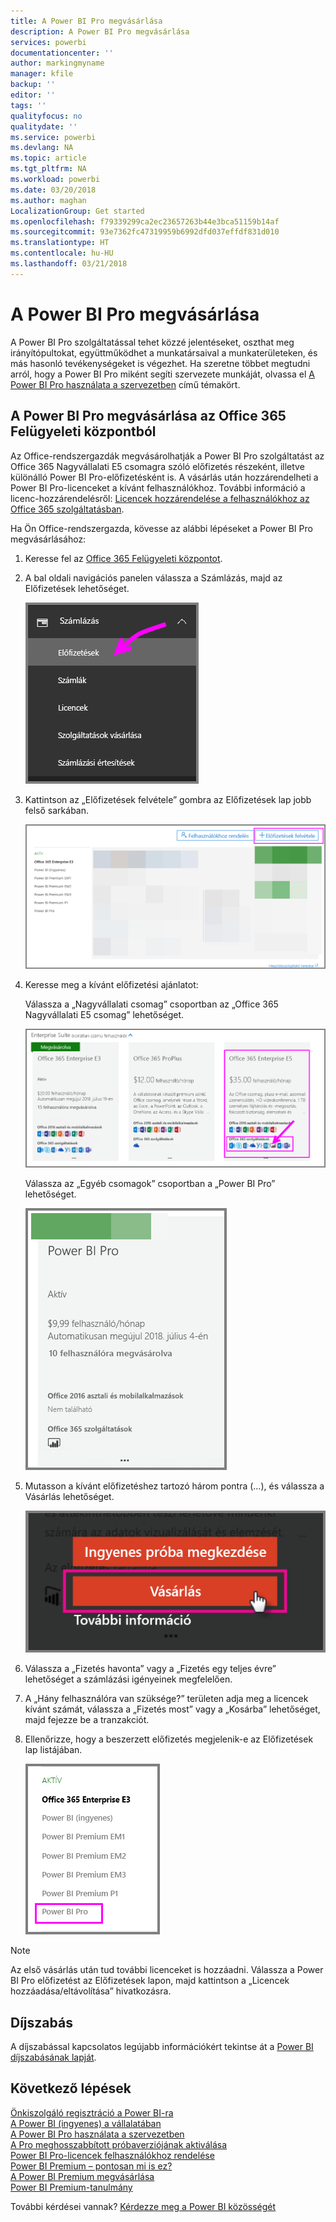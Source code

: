 ```yaml
---
title: A Power BI Pro megvásárlása
description: A Power BI Pro megvásárlása
services: powerbi
documentationcenter: ''
author: markingmyname
manager: kfile
backup: ''
editor: ''
tags: ''
qualityfocus: no
qualitydate: ''
ms.service: powerbi
ms.devlang: NA
ms.topic: article
ms.tgt_pltfrm: NA
ms.workload: powerbi
ms.date: 03/20/2018
ms.author: maghan
LocalizationGroup: Get started
ms.openlocfilehash: f79339299ca2ec23657263b44e3bca51159b14af
ms.sourcegitcommit: 93e7362fc47319959b6992dfd037effdf831d010
ms.translationtype: HT
ms.contentlocale: hu-HU
ms.lasthandoff: 03/21/2018
---
```

# <a name="purchasing-power-bi-pro"></a>A Power BI Pro megvásárlása

A Power BI Pro szolgáltatással tehet közzé jelentéseket, oszthat meg irányítópultokat, együttműködhet a munkatársaival a munkaterületeken, és más hasonló tevékenységeket is végezhet. Ha szeretne többet megtudni arról, hogy a Power BI Pro miként segíti szervezete munkáját, olvassa el [A Power BI Pro használata a szervezetben](service-power-bi-pro-in-your-organization.md) című témakört.

## <a name="purchasing-power-bi-pro-through-office-365-admin-center"></a>A Power BI Pro megvásárlása az Office 365 Felügyeleti központból

Az Office-rendszergazdák megvásárolhatják a Power BI Pro szolgáltatást az Office 365 Nagyvállalati E5 csomagra szóló előfizetés részeként, illetve különálló Power BI Pro-előfizetésként is. A vásárlás után hozzárendelheti a Power BI Pro-licenceket a kívánt felhasználókhoz. További információ a licenc-hozzárendelésről: [Licencek hozzárendelése a felhasználókhoz az Office 365 szolgáltatásban](https://support.office.com/en-us/article/assign-licenses-to-users-in-office-365-for-business-997596b5-4173-4627-b915-36abac6786dc?ui=en-US&rs=en-US&ad=US).

Ha Ön Office-rendszergazda, kövesse az alábbi lépéseket a Power BI Pro megvásárlásához:

1. Keresse fel az [Office 365 Felügyeleti központot](https://portal.office.com/adminportal/home#/homepage).
2. A bal oldali navigációs panelen válassza a Számlázás, majd az Előfizetések lehetőséget.

    ![image](media/service-purchasing-power-bi-pro/service-purchasing-power-bi-pro-01.png)

3. Kattintson az „Előfizetések felvétele” gombra az Előfizetések lap jobb felső sarkában.

    ![image](media/service-purchasing-power-bi-pro/service-purchasing-power-bi-pro-02.png)

4. Keresse meg a kívánt előfizetési ajánlatot:

    Válassza a „Nagyvállalati csomag” csoportban az „Office 365 Nagyvállalati E5 csomag” lehetőséget.

    ![image](media/service-purchasing-power-bi-pro/service-purchasing-power-bi-pro-03.png)

    Válassza az „Egyéb csomagok” csoportban a „Power BI Pro” lehetőséget.

    ![image](media/service-purchasing-power-bi-pro/service-purchasing-power-bi-pro-04.png)

5. Mutasson a kívánt előfizetéshez tartozó három pontra (…), és válassza a Vásárlás lehetőséget.

    ![image](media/service-purchasing-power-bi-pro/service-purchasing-power-bi-pro-05.png)

6. Válassza a „Fizetés havonta” vagy a „Fizetés egy teljes évre” lehetőséget a számlázási igényeinek megfelelően.
7. A „Hány felhasználóra van szüksége?” területen adja meg a licencek kívánt számát, válassza a „Fizetés most” vagy a „Kosárba” lehetőséget, majd fejezze be a tranzakciót.
8. Ellenőrizze, hogy a beszerzett előfizetés megjelenik-e az Előfizetések lap listájában.

   ![image](media/service-purchasing-power-bi-pro/service-purchasing-power-bi-pro-06.png)

> [!NOTE]
> Az első vásárlás után tud további licenceket is hozzáadni. Válassza a Power BI Pro előfizetést az Előfizetések lapon, majd kattintson a „Licencek hozzáadása/eltávolítása” hivatkozásra.
>

## <a name="pricing"></a>Díjszabás

A díjszabással kapcsolatos legújabb információkért tekintse át a [Power BI díjszabásának lapját](https://powerbi.microsoft.com/en-us/pricing/).

## <a name="next-steps"></a>Következő lépések
[Önkiszolgáló regisztráció a Power BI-ra](service-admin-signing-up-for-power-bi-with-a-new-office-365-trial.md)
<br/>
[A Power BI (ingyenes) a vállalatában](service-admin-service-free-in-your-organization.md)
<br/>
[A Power BI Pro használata a szervezetben](service-power-bi-pro-in-your-organization.md)
<br/>
[A Pro meghosszabbított próbaverziójának aktiválása](service-extended-pro-trial.md)
<br/>
[Power BI Pro-licencek felhasználókhoz rendelése](service-assigning-power-bi-pro-licenses.md)
<br/>
[Power BI Premium – pontosan mi is ez?](service-admin-premium-manage.md)
<br/>
[A Power BI Premium megvásárlása](service-admin-premium-purchase.md)
<br/>
[Power BI Premium-tanulmány](https://aka.ms/pbipremiumwhitepaper)

További kérdései vannak? [Kérdezze meg a Power BI közösségét](https://community.powerbi.com/)